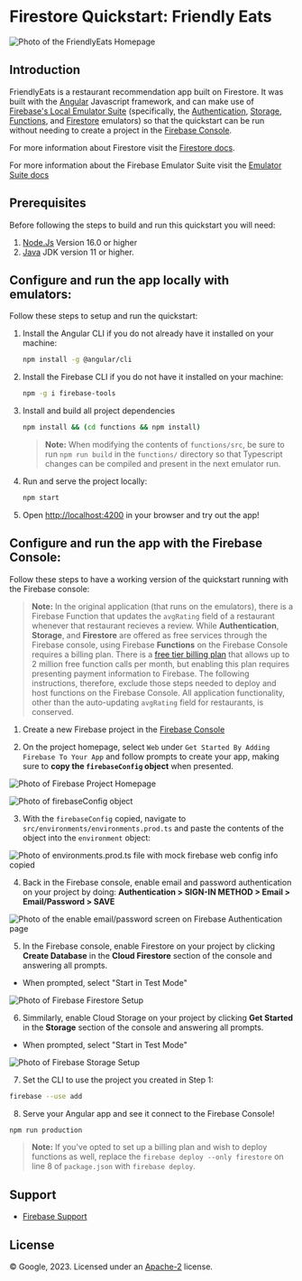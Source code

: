 # Firestore Quickstart: Friendly Eats

![Photo of the FriendlyEats Homepage](images/FriendlyEatsHomepage.png)

## Introduction

FriendlyEats is a restaurant recommendation app built on Firestore. It was built with the [Angular](https://angular.io/) Javascript framework, and can make use of [Firebase's Local Emulator Suite](emulator-docs) (specifically, the [Authentication](https://firebase.google.com/docs/emulator-suite/connect_auth), [Storage](https://firebase.google.com/docs/emulator-suite/connect_storage), [Functions](https://firebase.google.com/docs/emulator-suite/connect_functions), and [Firestore](https://firebase.google.com/docs/emulator-suite/connect_firestore) emulators) so that the quickstart can be run without needing to create a project in the [Firebase Console](https://console.firebase.google.com).

For more information about Firestore visit the [Firestore docs][firestore-docs].

For more information about the Firebase Emulator Suite visit the [Emulator Suite docs][emulator-docs]

[firestore-docs]: https://firebase.google.com/docs/firestore/
[emulator-docs]: https://firebase.google.com/docs/emulator-suite

## Prerequisites
Before following the steps to build and run this quickstart you will need:
 1. [Node.Js](https://nodejs.org/en/download) Version 16.0 or higher
 2. [Java](https://jdk.java.net/) JDK version 11 or higher.

## Configure and run the app locally with emulators:

Follow these steps to setup and run the quickstart:

 1. Install the Angular CLI if you do not already have it installed on your machine:
    ``` bash
    npm install -g @angular/cli
    ```

 1. Install the Firebase CLI if you do not have it installed on your machine:
    ```bash
    npm -g i firebase-tools
    ```

 1. Install and build all project dependencies
    ```bash
    npm install && (cd functions && npm install)
    ```

    > **Note:** When modifying the contents of `functions/src`, be sure to run `npm run build` in the `functions/` directory so that Typescript changes can be compiled and present in the next emulator run.

 1. Run and serve the project locally:
    ```bash
    npm start
    ```
 1. Open [http://localhost:4200](http://localhost:4200) in your browser and try out the app!

## Configure and run the app with the Firebase Console:

Follow these steps to have a working version of the quickstart running with the Firebase console:

   > **Note:** In the original application (that runs on the emulators), there is a Firebase Function that updates the `avgRating` field of a restaurant whenever that restaurant recieves a review. While **Authentication**, **Storage**, and **Firestore** are offered as free services through the Firebase console, using Firebase **Functions** on the Firebase Console requires a billing plan. There is a [free tier billing plan](https://firebase.google.com/pricing) that allows up to 2 million free function calls per month, but enabling this plan requires presenting payment information to Firebase. The following instructions, therefore, exclude those steps needed to deploy and host functions on the Firebase Console. All application functionality, other than the auto-updating `avgRating` field for restaurants, is conserved.

 1. Create a new Firebase project in the [Firebase Console](https://console.firebase.google.com)

 2. On the project homepage, select `Web` under `Get Started By Adding Firebase To Your App` and follow prompts to create your app, making sure to **copy the `firebaseConfig` object** when presented.
 
 ![Photo of Firebase Project Homepage](images/ProjectHomepage.png)

 ![Photo of firebaseConfig object](images/CopyWebConfig.png)

 3. With the `firebaseConfig` copied, navigate to `src/environments/environments.prod.ts` and paste the contents of the object into the `environment` object:

 ![Photo of `environments.prod.ts` file with mock firebase web config info copied](images/environment-prod-ts.png)

 4. Back in the Firebase console, enable email and password authentication on your project by doing: **Authentication > SIGN-IN METHOD > Email > Email/Password > SAVE**

 ![Photo of the enable email/password screen on Firebase Authentication page](images/Enable-Email.png)

 5. In the Firebase console, enable Firestore on your project by clicking **Create Database** in the **Cloud Firestore** section of the console and answering all prompts.

   * When prompted, select "Start in Test Mode"

 ![Photo of Firebase Firestore Setup](images/EnableFirestore.png)

 6. Simmilarly, enable Cloud Storage on your project by clicking **Get Started** in the **Storage** section of the console and answering all prompts.

   * When prompted, select "Start in Test Mode"

 ![Photo of Firebase Storage Setup](images/EnableStorage.png)

 7. Set the CLI to use the project you created in Step 1:

 ```bash
 firebase --use add
 ```

 8. Serve your Angular app and see it connect to the Firebase Console!

 ```bash
 npm run production
 ```
 > **Note:** If you've opted to set up a billing plan and wish to deploy functions as well, replace the `firebase deploy --only firestore` on line 8 of `package.json` with `firebase deploy`.

## Support

- [Firebase Support](https://firebase.google.com/support/)

## License

© Google, 2023. Licensed under an [Apache-2](../LICENSE) license.